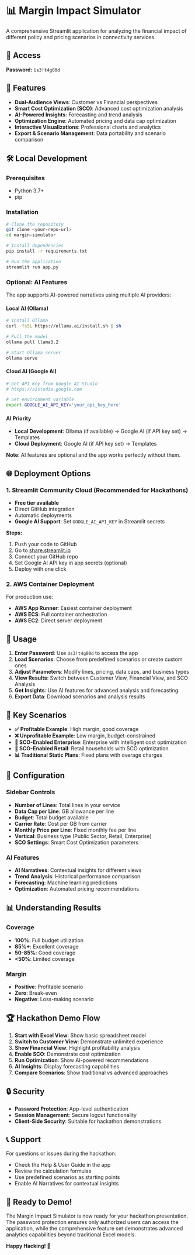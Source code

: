 # 📊 Margin Impact Simulator

A comprehensive Streamlit application for analyzing the financial impact of different policy and pricing scenarios in connectivity services.

## 🔐 Access

**Password:** `Us3!t4g00d`

## 🚀 Features

- **Dual-Audience Views**: Customer vs Financial perspectives
- **Smart Cost Optimization (SCO)**: Advanced cost optimization analysis
- **AI-Powered Insights**: Forecasting and trend analysis
- **Optimization Engine**: Automated pricing and data cap optimization
- **Interactive Visualizations**: Professional charts and analytics
- **Export & Scenario Management**: Data portability and scenario comparison

## 🛠️ Local Development

### Prerequisites
- Python 3.7+
- pip

### Installation
```bash
# Clone the repository
git clone <your-repo-url>
cd margin-simulator

# Install dependencies
pip install -r requirements.txt

# Run the application
streamlit run app.py
```

### Optional: AI Features
The app supports AI-powered narratives using multiple AI providers:

#### Local AI (Ollama)
```bash
# Install Ollama
curl -fsSL https://ollama.ai/install.sh | sh

# Pull the model
ollama pull llama3.2

# Start Ollama server
ollama serve
```

#### Cloud AI (Google AI)
```bash
# Get API Key from Google AI Studio
# https://aistudio.google.com

# Set environment variable
export GOOGLE_AI_API_KEY='your_api_key_here'
```

#### AI Priority
- **Local Development**: Ollama (if available) → Google AI (if API key set) → Templates
- **Cloud Deployment**: Google AI (if API key set) → Templates

**Note**: AI features are optional and the app works perfectly without them.

## 🌐 Deployment Options

### 1. Streamlit Community Cloud (Recommended for Hackathons)
- **Free tier available**
- Direct GitHub integration
- Automatic deployments
- **Google AI Support**: Set `GOOGLE_AI_API_KEY` in Streamlit secrets

**Steps:**
1. Push your code to GitHub
2. Go to [share.streamlit.io](https://share.streamlit.io)
3. Connect your GitHub repo
4. Set Google AI API key in app secrets (optional)
5. Deploy with one click

### 2. AWS Container Deployment
For production use:
- **AWS App Runner**: Easiest container deployment
- **AWS ECS**: Full container orchestration
- **AWS EC2**: Direct server deployment

## 📱 Usage

1. **Enter Password**: Use `Us3!t4g00d` to access the app
2. **Load Scenarios**: Choose from predefined scenarios or create custom ones
3. **Adjust Parameters**: Modify lines, pricing, data caps, and business types
4. **View Results**: Switch between Customer View, Financial View, and SCO Analysis
5. **Get Insights**: Use AI features for advanced analysis and forecasting
6. **Export Data**: Download scenarios and analysis results

## 🎯 Key Scenarios

- **✅ Profitable Example**: High margin, good coverage
- **❌ Unprofitable Example**: Low margin, budget-constrained
- **🎯 SCO-Enabled Enterprise**: Enterprise with intelligent cost optimization
- **🎯 SCO-Enabled Retail**: Retail households with SCO optimization
- **📊 Traditional Static Plans**: Fixed plans with overage charges

## 🔧 Configuration

### Sidebar Controls
- **Number of Lines**: Total lines in your service
- **Data Cap per Line**: GB allowance per line
- **Budget**: Total budget available
- **Carrier Rate**: Cost per GB from carrier
- **Monthly Price per Line**: Fixed monthly fee per line
- **Vertical**: Business type (Public Sector, Retail, Enterprise)
- **SCO Settings**: Smart Cost Optimization parameters

### AI Features
- **AI Narratives**: Contextual insights for different views
- **Trend Analysis**: Historical performance comparison
- **Forecasting**: Machine learning predictions
- **Optimization**: Automated pricing recommendations

## 📊 Understanding Results

### Coverage
- **100%**: Full budget utilization
- **85%+**: Excellent coverage
- **50-85%**: Good coverage
- **<50%**: Limited coverage

### Margin
- **Positive**: Profitable scenario
- **Zero**: Break-even
- **Negative**: Loss-making scenario

## 🏆 Hackathon Demo Flow

1. **Start with Excel View**: Show basic spreadsheet model
2. **Switch to Customer View**: Demonstrate unlimited experience
3. **Show Financial View**: Highlight profitability analysis
4. **Enable SCO**: Demonstrate cost optimization
5. **Run Optimization**: Show AI-powered recommendations
6. **AI Insights**: Display forecasting capabilities
7. **Compare Scenarios**: Show traditional vs advanced approaches

## 🔒 Security

- **Password Protection**: App-level authentication
- **Session Management**: Secure logout functionality
- **Client-Side Security**: Suitable for hackathon demonstrations

## 📞 Support

For questions or issues during the hackathon:
- Check the Help & User Guide in the app
- Review the calculation formulas
- Use predefined scenarios as starting points
- Enable AI Narratives for contextual insights

## 🎉 Ready to Demo!

The Margin Impact Simulator is now ready for your hackathon presentation. The password protection ensures only authorized users can access the application, while the comprehensive feature set demonstrates advanced analytics capabilities beyond traditional Excel models.

**Happy Hacking! 🚀**